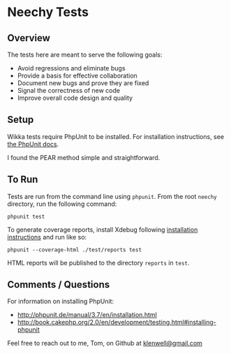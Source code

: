 # Neechy Tests

## Overview
The tests here are meant to serve the following goals:

- Avoid regressions and eliminate bugs
- Provide a basis for effective collaboration
- Document new bugs and prove they are fixed
- Signal the correctness of new code
- Improve overall code design and quality


## Setup
Wikka tests require PhpUnit to be installed. For installation instructions, see [the PhpUnit docs](http://phpunit.de/manual/3.7/en/installation.html).

I found the PEAR method simple and straightforward.


## To Run
Tests are run from the command line using `phpunit`. From the root `neechy` directory, run the following command:

    phpunit test

To generate coverage reports, install Xdebug following [installation instructions](http://xdebug.org/docs/install) and run like so:

    phpunit --coverage-html ./test/reports test

HTML reports will be published to the directory `reports` in `test`.


## Comments / Questions
For information on installing PhpUnit:

- http://phpunit.de/manual/3.7/en/installation.html
- http://book.cakephp.org/2.0/en/development/testing.html#installing-phpunit

Feel free to reach out to me, Tom, on Github at [klenwell@gmail.com](https://github.com/klenwell)
